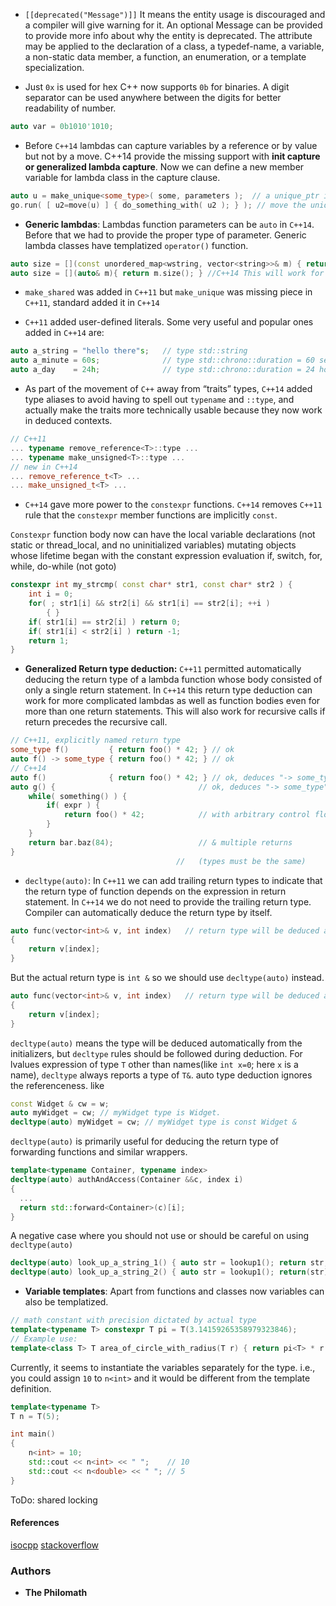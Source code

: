 * `[[deprecated("Message")]]` It means the entity usage is discouraged and a compiler will give warning for it. An optional Message can be provided to provide more info about why the entity is deprecated. The attribute may be applied to the declaration of a class, a typedef-name, a variable, a non-static data member, a function, an enumeration, or a template specialization.

* Just `0x` is used for hex C++ now supports `0b` for binaries. A digit separator can be used anywhere between the digits for better readability of number.
```cpp
auto var = 0b1010'1010;
```

* Before `C++14` lambdas can capture variables by a reference or by value but not by a move. C++14 provide the missing support with **init capture or generalized lambda capture**.
Now we can define a new member variable for lambda class in the capture clause.
```cpp
auto u = make_unique<some_type>( some, parameters );  // a unique_ptr is move-only
go.run( [ u2=move(u) ] { do_something_with( u2 ); } ); // move the unique_ptr into the lambda
```

* **Generic lambdas**: Lambdas function parameters can be `auto` in `C++14`. Before that we had to provide the proper type of parameter. Generic lambda classes have templatized `operator()` function.
```cpp
auto size = [](const unordered_map<wstring, vector<string>>& m) { return m.size(); }; //C++11 This will work only for the unordered_map
auto size = [](auto& m){ return m.size(); } //C++14 This will work for all the types which have a member function size()
```

* `make_shared` was added in `C++11` but `make_unique` was missing piece in `C++11`, standard added it in `C++14`

* `C++11` added user-defined literals. Some very useful and popular ones added in `C++14` are:
```cpp
auto a_string = "hello there"s;   // type std::string
auto a_minute = 60s;              // type std::chrono::duration = 60 seconds
auto a_day    = 24h;              // type std::chrono::duration = 24 hours
```

* As part of the movement of `C++` away from “traits” types, `C++14` added type aliases to avoid having to spell out `typename` and `::type`, and actually make the traits more technically usable because they now work in deduced contexts.
```cpp
// C++11
... typename remove_reference<T>::type ...
... typename make_unsigned<T>::type ...
// new in C++14
... remove_reference_t<T> ...
... make_unsigned_t<T> ...
```

* `C++14` gave more power to the `constexpr` functions. `C++14` removes `C++11` rule that the `constexpr` member functions are implicitly `const`.

`Constexpr` function body now can have the local variable declarations (not static or thread_local, and no uninitialized variables)
mutating objects whose lifetime began with the constant expression evaluation
if, switch, for, while, do-while (not goto)
```cpp
constexpr int my_strcmp( const char* str1, const char* str2 ) {
    int i = 0;
    for( ; str1[i] && str2[i] && str1[i] == str2[i]; ++i )
        { }
    if( str1[i] == str2[i] ) return 0;
    if( str1[i] < str2[i] ) return -1;
    return 1;
}
```
* **Generalized Return type deduction:** `C++11` permitted automatically deducing the return type of a lambda function whose body consisted of only a single return statement. In `C++14` this return type deduction can work for more complicated lambdas as well as function bodies even for more than one return statements. This will also work for recursive calls if return precedes the recursive call.
```cpp
// C++11, explicitly named return type
some_type f()         { return foo() * 42; } // ok
auto f() -> some_type { return foo() * 42; } // ok
// C++14
auto f()              { return foo() * 42; } // ok, deduces "-> some_type"
auto g() {                                // ok, deduces "-> some_type"
    while( something() ) {
        if( expr ) {
            return foo() * 42;            // with arbitrary control flow
        }
    }
    return bar.baz(84);                   // & multiple returns
}    
                                     //   (types must be the same)
```
* `decltype(auto)`: In `C++11` we can add trailing return types to indicate that the return type of function depends on the expression in return statement.
In `C++14` we do not need to provide the trailing return type. Compiler can automatically deduce the return type by itself.
```cpp
auto func(vector<int>& v, int index)   // return type will be deduced as int
{
    return v[index];
}
```
But the actual return type is `int &` so we should use `decltype(auto)` instead.
```cpp
auto func(vector<int>& v, int index)   // return type will be deduced as int &
{
    return v[index];
}
```
`decltype(auto)` means the type will be deduced automatically from the initializers, but `decltype` rules should be followed during deduction.
For lvalues expression of type `T` other than names(like `int x=0`; here `x` is a name), `decltype` always reports a type of `T&`.
auto type deduction ignores the referenceness. like
```cpp
const Widget & cw = w;
auto myWidget = cw; // myWidget type is Widget.
decltype(auto) myWidget = cw; // myWidget type is const Widget &
```
`decltype(auto)` is primarily useful for deducing the return type of forwarding functions and similar wrappers.
```cpp
template<typename Container, typename index>
decltype(auto) authAndAccess(Container &&c, index i)
{
  ...
  return std::forward<Container>(c)[i];
}
```
A negative case where you should not use or should be careful on using `decltype(auto)`
```cpp
decltype(auto) look_up_a_string_1() { auto str = lookup1(); return str; }  //return string
decltype(auto) look_up_a_string_2() { auto str = lookup1(); return(str); } //return string&. means reference of local variable. ouch!!!!
```
* **Variable templates**: Apart from functions and classes now variables can also be templatized.
```cpp
// math constant with precision dictated by actual type
template<typename T> constexpr T pi = T(3.14159265358979323846);
// Example use:
template<class T> T area_of_circle_with_radius(T r) { return pi<T> * r * r; }
```
Currently, it seems to instantiate the variables separately for the type. i.e., you could assign `10` to `n<int>` and it would be different from the template definition.

```cpp
template<typename T>
T n = T(5);

int main()
{
    n<int> = 10;
    std::cout << n<int> << " ";    // 10
    std::cout << n<double> << " "; // 5
}
```



ToDo: shared locking

#### References
[isocpp](https://isocpp.org/wiki/faq/cpp14-language#deprecated-attribute)
[stackoverflow](https://stackoverflow.com/questions/21051141/c14-variable-templates-what-is-their-purpose-any-usage-example)

### Authors

* **The Philomath**
